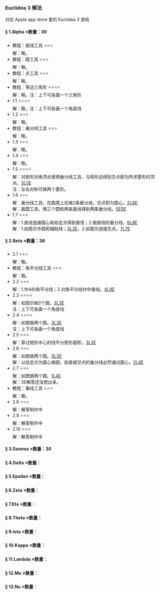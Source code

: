 ### Euclidea 3 解法
对应 Apple app store 里的 Euclidea 3 游戏

#### § 1.Alpha ⭐数量：39
- 教程：直线工具 ⭐⭐⭐  
解：略。
- 教程：圆工具 ⭐⭐⭐  
解：略。
- 教程：点工具 ⭐⭐⭐  
解：略。
- 教程：等边三角形 ⭐⭐⭐⭐  
解：略。注：上下可各画一个三角形
- 1.1 ⭐⭐⭐⭐  
解：略。注：上下可各画一个角度线
- 1.2 ⭐⭐⭐  
解：略。
- 教程：垂分线工具 ⭐⭐⭐  
解：略。
- 1.3 ⭐⭐⭐  
解：略。
- 1.4 ⭐⭐⭐  
解：略。
- 1.5 ⭐⭐⭐⭐  
解：对矩形对角顶点使用垂分线工具，与矩形边得到交点即为所求菱形的顶点。[3L5E](solving/Euclidea3/1.5.png)  
注：左右对称可做两个菱形。
- 1.6 ⭐⭐⭐  
解：垂分线工具，在圆周上任做2条垂分线，交点即为圆心。[2L6E](solving/Euclidea3/1.6.1.png)  
解：画圆工具，用三个圆和两条直线得到两条垂分线。[5E5E](solving/Euclidea3/1.6.2.png)
- 1.7 ⭐⭐⭐  
解：1.直线连接圆心和给定点得到直径；2.做直径的垂分线。[6L8E](solving/Euclidea3/1.7.1.png)  
解：1.如图示作圆和辅助线；[3L3E](solving/Euclidea3/1.7.2.1.png)，2.如图示连接交点。[7L7E](solving/Euclidea3/1.7.2.2.png)

#### § 2.Beta ⭐数量：38
- 2.1 ⭐⭐⭐  
解：略。
- 教程：角平分线工具 ⭐⭐⭐  
解：略。
- 2.2 ⭐⭐⭐  
解：1.作A的角平分线；2.对角平分线作中垂线。[4L9E](solving/Euclidea3/2.2.png)
- 2.3 ⭐⭐⭐⭐    
解：如图示做2个圆。[3L3E](solving/Euclidea3/2.3.png)  
注：上下可各画一个角度线
- 2.4 ⭐⭐⭐⭐  
解：如图做两个圆。[3L3E](solving/Euclidea3/2.4.png)  
注：上下可各画一个角度线
- 2.5 ⭐⭐⭐  
解：穿过矩形中心的线平分矩形面积。[3L3E](solving/Euclidea3/2.5.png)
- 2.6 ⭐⭐⭐  
解：如图做两个圆。[3L3E](solving/Euclidea3/2.6.1.png)  
解：以给定点为圆心做圆，和直接交点的垂分线必然通过圆心。[2L4E](solving/Euclidea3/2.6.2.png) 
- 2.7 ⭐⭐⭐  
解：如图做两个圆。[1L4E](solving/Euclidea3/2.7.1.png)  
解：3E解答还没想出来。
- 教程：垂线工具 ⭐⭐⭐  
解：略。
- 2.8 ⭐⭐⭐  
解：解答制作中
- 2.9 ⭐⭐⭐  
解：解答制作中
- 2.10 ⭐⭐⭐  
解：解答制作中

#### § 3.Gamma ⭐数量：30


#### § 4.Delta ⭐数量：	


#### § 5.Epsilon ⭐数量：


#### § 6.Zeta ⭐数量：


#### § 7.Eta ⭐数量：


#### § 8.Theta ⭐数量：


#### § 9.Iota ⭐数量：


#### § 10.Kappa ⭐数量：


#### § 11.Lambda ⭐数量：


#### § 12.Mu ⭐数量：


#### § 13.Nu ⭐数量：


